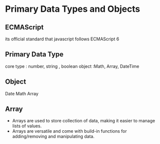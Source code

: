 # Primary Data Types and Objects

## ECMAScript
its official standard that javascript follows
ECMAScript 6 

## Primary Data Type
core type : number, string , boolean
object :Math, Array, DateTime


## Object
Date
Math
Array

## Array
* Arrays are used to store collection of data, making it easier to manage lists of values.
* Arrays are versatile and come with build-in functions for adding/removing and manipulating data.

